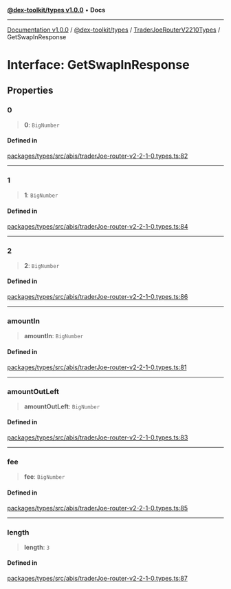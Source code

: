 [**@dex-toolkit/types v1.0.0**](../../../README.md) • **Docs**

***

[Documentation v1.0.0](../../../../../packages.md) / [@dex-toolkit/types](../../../README.md) / [TraderJoeRouterV2210Types](../README.md) / GetSwapInResponse

# Interface: GetSwapInResponse

## Properties

### 0

> **0**: `BigNumber`

#### Defined in

[packages/types/src/abis/traderJoe-router-v2-2-1-0.types.ts:82](https://github.com/niZmosis/dex-toolkit/blob/3d8b41b44787b30fbea5de3ab4737662ffb61bc8/packages/types/src/abis/traderJoe-router-v2-2-1-0.types.ts#L82)

***

### 1

> **1**: `BigNumber`

#### Defined in

[packages/types/src/abis/traderJoe-router-v2-2-1-0.types.ts:84](https://github.com/niZmosis/dex-toolkit/blob/3d8b41b44787b30fbea5de3ab4737662ffb61bc8/packages/types/src/abis/traderJoe-router-v2-2-1-0.types.ts#L84)

***

### 2

> **2**: `BigNumber`

#### Defined in

[packages/types/src/abis/traderJoe-router-v2-2-1-0.types.ts:86](https://github.com/niZmosis/dex-toolkit/blob/3d8b41b44787b30fbea5de3ab4737662ffb61bc8/packages/types/src/abis/traderJoe-router-v2-2-1-0.types.ts#L86)

***

### amountIn

> **amountIn**: `BigNumber`

#### Defined in

[packages/types/src/abis/traderJoe-router-v2-2-1-0.types.ts:81](https://github.com/niZmosis/dex-toolkit/blob/3d8b41b44787b30fbea5de3ab4737662ffb61bc8/packages/types/src/abis/traderJoe-router-v2-2-1-0.types.ts#L81)

***

### amountOutLeft

> **amountOutLeft**: `BigNumber`

#### Defined in

[packages/types/src/abis/traderJoe-router-v2-2-1-0.types.ts:83](https://github.com/niZmosis/dex-toolkit/blob/3d8b41b44787b30fbea5de3ab4737662ffb61bc8/packages/types/src/abis/traderJoe-router-v2-2-1-0.types.ts#L83)

***

### fee

> **fee**: `BigNumber`

#### Defined in

[packages/types/src/abis/traderJoe-router-v2-2-1-0.types.ts:85](https://github.com/niZmosis/dex-toolkit/blob/3d8b41b44787b30fbea5de3ab4737662ffb61bc8/packages/types/src/abis/traderJoe-router-v2-2-1-0.types.ts#L85)

***

### length

> **length**: `3`

#### Defined in

[packages/types/src/abis/traderJoe-router-v2-2-1-0.types.ts:87](https://github.com/niZmosis/dex-toolkit/blob/3d8b41b44787b30fbea5de3ab4737662ffb61bc8/packages/types/src/abis/traderJoe-router-v2-2-1-0.types.ts#L87)
